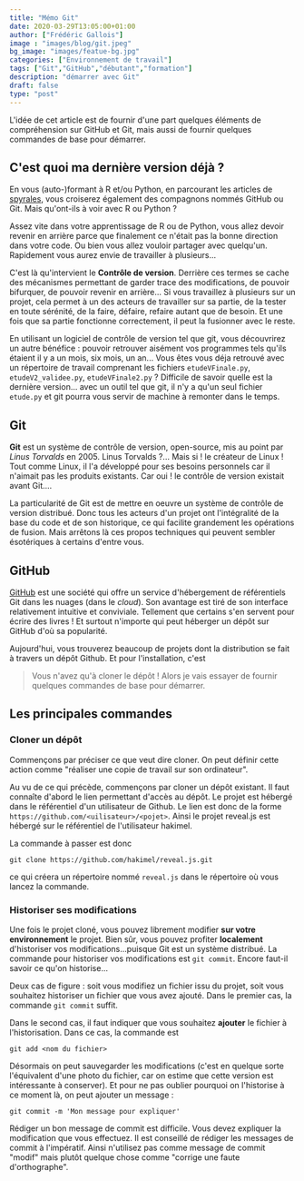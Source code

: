 ```yaml
---
title: "Mémo Git"
date: 2020-03-29T13:05:00+01:00
author: ["Frédéric Gallois"]
image : "images/blog/git.jpeg"
bg_image: "images/featue-bg.jpg"
categories: ["Environnement de travail"]
tags: ["Git","GitHub","débutant","formation"]
description: "démarrer avec Git"
draft: false
type: "post"
---
```


L'idée de cet article est de fournir d'une part quelques éléments de compréhension sur GitHub et Git, mais aussi de fournir quelques commandes de base pour démarrer.

## C'est quoi ma dernière version déjà ?
En vous (auto-)formant à R et/ou Python, en parcourant les articles de [spyrales](http://spyrales/github.io/web/), vous croiserez également des compagnons nommés GitHub ou Git. Mais qu'ont-ils à voir avec R ou Python ?

Assez vite dans votre apprentissage de R ou de Python, vous allez devoir revenir en arrière parce que finalement ce n'était pas la bonne direction dans votre code. Ou bien vous allez vouloir partager avec quelqu'un. Rapidement vous aurez envie de travailler à plusieurs...

C'est là qu'intervient le **Contrôle de version**. Derrière ces termes se cache des mécanismes permettant de garder trace des modifications, de pouvoir bifurquer, de pouvoir revenir en arrière... Si vous travaillez à plusieurs sur un projet, cela permet à un des acteurs de travailler sur sa partie, de la tester en toute sérénité, de la faire, défaire, refaire autant que de besoin. Et une fois que sa partie fonctionne correctement, il peut la fusionner avec le reste.

En utilisant un logiciel de contrôle de version tel que git, vous découvrirez un autre bénéfice : pouvoir retrouver aisément vos programmes tels qu'ils étaient il y a un mois, six mois, un an... Vous êtes vous déja retrouvé avec un répertoire de travail comprenant les fichiers `etudeVFinale.py`, `etudeV2_validee.py`, `etudeVFinale2.py` ? Difficile de savoir quelle est la dernière version... avec un outil tel que git, il n'y a qu'un seul fichier `etude.py` et git pourra vous servir de machine à remonter dans le temps.

## Git
**Git** est un système de contrôle de version, open-source, mis au point par *Linus Torvalds* en 2005. Linus Torvalds ?... Mais si ! le créateur de Linux ! Tout comme Linux, il l'a développé pour ses besoins personnels car il n'aimait pas les produits existants. Car oui ! le contrôle de version existait avant Git....

La particularité de Git est de mettre en oeuvre un système de contrôle de version distribué. Donc tous les acteurs d'un projet ont l'intégralité de la base du code et de son historique, ce qui facilite grandement les opérations de fusion. Mais arrêtons là ces propos techniques qui peuvent sembler ésotériques à certains d'entre vous.

## GitHub
[GitHub](https://github.com) est une société qui offre un service d'hébergement de référentiels Git dans les nuages (dans le *cloud*). Son avantage est tiré de son interface relativement intuitive et conviviale. Tellement que certains s'en servent pour écrire des livres ! Et surtout n'importe qui peut héberger un dépôt sur GitHub d'où sa popularité.

Aujourd'hui, vous trouverez beaucoup de projets dont la distribution se fait à travers un dépôt Github. Et pour l'installation, c'est 
> Vous n'avez qu'à cloner le dépôt !
Alors je vais essayer de fournir quelques commandes de base pour démarrer.

## Les principales commandes

### Cloner un dépôt
Commençons par préciser ce que veut dire cloner. On peut définir cette action comme "réaliser une copie de travail sur son ordinateur".

Au vu de ce qui précède, commençons par cloner un dépôt existant. Il faut connaîte d'abord le lien permettant d'accès au dépôt. Le projet est hébergé dans le référentiel d'un utilisateur de Github. Le lien est donc de la forme `https://github.com/<uilisateur>/<pojet>`. Ainsi le projet reveal.js est hébergé sur le référentiel de l'utilisateur hakimel.

La commande à passer est donc
```
git clone https://github.com/hakimel/reveal.js.git
```
ce qui créera un répertoire nommé `reveal.js` dans le répertoire où vous lancez la commande.


### Historiser ses modifications
Une fois le projet cloné, vous pouvez librement modifier **sur votre environnement** le projet. Bien sûr, vous pouvez profiter **localement** d'historiser vos modifications...puisque Git est un système distribué.
La commande pour historiser vos modifications est `git commit`. Encore faut-il savoir ce qu'on historise...

Deux cas de figure : soit vous modifiez un fichier issu du projet, soit vous souhaitez historiser un fichier que vous avez ajouté. Dans le premier cas, la commande `git commit` suffit.

Dans le second cas, il faut indiquer que vous souhaitez **ajouter** le fichier à l'historisation. Dans ce cas, la commande est
```
git add <nom du fichier>
```
Désormais on peut sauvegarder les modifications (c'est en quelque sorte l'équivalent d'une photo du fichier, car on estime que cette version est intéressante à conserver). Et pour ne pas oublier pourquoi on l'historise à ce moment là, on peut ajouter un message :
```
git commit -m 'Mon message pour expliquer'
```

Rédiger un bon message de commit est difficile. Vous devez expliquer la modification que vous effectuez. Il est conseillé de rédiger les messages de commit à l'impératif. Ainsi n'utilisez pas comme message de commit "modif" mais plutôt quelque chose comme "corrige une faute d'orthographe".

